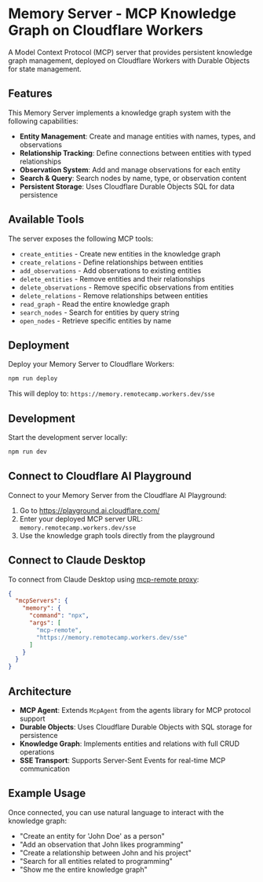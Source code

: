 # Memory Server - MCP Knowledge Graph on Cloudflare Workers

A Model Context Protocol (MCP) server that provides persistent knowledge graph management, deployed on Cloudflare Workers with Durable Objects for state management.

## Features

This Memory Server implements a knowledge graph system with the following capabilities:

- **Entity Management**: Create and manage entities with names, types, and observations
- **Relationship Tracking**: Define connections between entities with typed relationships
- **Observation System**: Add and manage observations for each entity
- **Search & Query**: Search nodes by name, type, or observation content
- **Persistent Storage**: Uses Cloudflare Durable Objects SQL for data persistence

## Available Tools

The server exposes the following MCP tools:

- `create_entities` - Create new entities in the knowledge graph
- `create_relations` - Define relationships between entities
- `add_observations` - Add observations to existing entities
- `delete_entities` - Remove entities and their relationships
- `delete_observations` - Remove specific observations from entities
- `delete_relations` - Remove relationships between entities
- `read_graph` - Read the entire knowledge graph
- `search_nodes` - Search for entities by query string
- `open_nodes` - Retrieve specific entities by name

## Deployment

Deploy your Memory Server to Cloudflare Workers:

```bash
npm run deploy
```

This will deploy to: `https://memory.remotecamp.workers.dev/sse`

## Development

Start the development server locally:

```bash
npm run dev
```

## Connect to Cloudflare AI Playground

Connect to your Memory Server from the Cloudflare AI Playground:

1. Go to https://playground.ai.cloudflare.com/
2. Enter your deployed MCP server URL: `memory.remotecamp.workers.dev/sse`
3. Use the knowledge graph tools directly from the playground

## Connect to Claude Desktop

To connect from Claude Desktop using [mcp-remote proxy](https://www.npmjs.com/package/mcp-remote):

```json
{
  "mcpServers": {
    "memory": {
      "command": "npx",
      "args": [
        "mcp-remote",
        "https://memory.remotecamp.workers.dev/sse"
      ]
    }
  }
}
```

## Architecture

- **MCP Agent**: Extends `McpAgent` from the agents library for MCP protocol support
- **Durable Objects**: Uses Cloudflare Durable Objects with SQL storage for persistence
- **Knowledge Graph**: Implements entities and relations with full CRUD operations
- **SSE Transport**: Supports Server-Sent Events for real-time MCP communication

## Example Usage

Once connected, you can use natural language to interact with the knowledge graph:

- "Create an entity for 'John Doe' as a person"
- "Add an observation that John likes programming"
- "Create a relationship between John and his project"
- "Search for all entities related to programming"
- "Show me the entire knowledge graph" 
